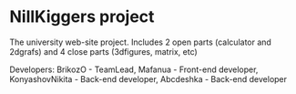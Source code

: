 # NillKiggers project


The university web-site project.
Includes 2 open parts (calculator and 2dgrafs)
and 4 close parts (3dfigures, matrix, etc)

Developers:
BrikozO - TeamLead,
Mafanua - Front-end developer,
KonyashovNikita - Back-end developer,
Abcdeshka - Back-end developer
